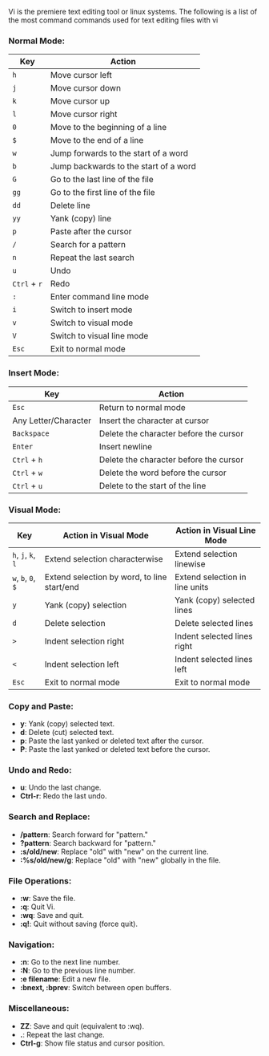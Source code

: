 Vi is the premiere text editing tool or linux systems. The following is a list of the most command commands used for text editing files with vi
### **Normal Mode**:
    
| Key         | Action                              |
|-------------|-------------------------------------|
| `h`         | Move cursor left                    |
| `j`         | Move cursor down                    |
| `k`         | Move cursor up                      |
| `l`         | Move cursor right                   |
| `0`         | Move to the beginning of a line     |
| `$`         | Move to the end of a line           |
| `w`         | Jump forwards to the start of a word|
| `b`         | Jump backwards to the start of a word|
| `G`         | Go to the last line of the file     |
| `gg`        | Go to the first line of the file    |
| `dd`        | Delete line                         |
| `yy`        | Yank (copy) line                    |
| `p`         | Paste after the cursor              |
| `/`         | Search for a pattern                |
| `n`         | Repeat the last search              |
| `u`         | Undo                                |
| `Ctrl` + `r`| Redo                                |
| `:`         | Enter command line mode             |
| `i`         | Switch to insert mode               |
| `v`         | Switch to visual mode               |
| `V`         | Switch to visual line mode          |
| `Esc`       | Exit to normal mode                 |

### **Insert Mode**:
    
| Key         | Action                                  |
|-------------|-----------------------------------------|
| `Esc`       | Return to normal mode                   |
| Any Letter/Character | Insert the character at cursor  |
| `Backspace` | Delete the character before the cursor  |
| `Enter`     | Insert newline                          |
| `Ctrl` + `h`| Delete the character before the cursor  |
| `Ctrl` + `w`| Delete the word before the cursor       |
| `Ctrl` + `u`| Delete to the start of the line         |

### **Visual Mode**:
    
| Key         | Action in Visual Mode                   | Action in Visual Line Mode     |
|-------------|-----------------------------------------|--------------------------------|
| `h`, `j`, `k`, `l` | Extend selection characterwise    | Extend selection linewise      |
| `w`, `b`, `0`, `$` | Extend selection by word, to line start/end | Extend selection in line units|
| `y`         | Yank (copy) selection                    | Yank (copy) selected lines     |
| `d`         | Delete selection                        | Delete selected lines          |
| `>`         | Indent selection right                  | Indent selected lines right    |
| `<`         | Indent selection left                   | Indent selected lines left     |
| `Esc`       | Exit to normal mode                     | Exit to normal mode            |

### **Copy and Paste**:
    
- **y**: Yank (copy) selected text.
- **d**: Delete (cut) selected text.
- **p**: Paste the last yanked or deleted text after the cursor.
- **P**: Paste the last yanked or deleted text before the cursor.
### **Undo and Redo**:
    
- **u**: Undo the last change.
- **Ctrl-r**: Redo the last undo.
### **Search and Replace**:
    
- **/pattern**: Search forward for "pattern."
- **?pattern**: Search backward for "pattern."
- **:s/old/new**: Replace "old" with "new" on the current line.
- **:%s/old/new/g**: Replace "old" with "new" globally in the file.
### **File Operations**:
    
- **:w**: Save the file.
- **:q**: Quit Vi.
- **:wq**: Save and quit.
- **:q!**: Quit without saving (force quit).
### **Navigation**:
    
- **:n**: Go to the next line number.
- **:N**: Go to the previous line number.
- **:e filename**: Edit a new file.
- **:bnext, :bprev**: Switch between open buffers.
### **Miscellaneous**:
    
- **ZZ**: Save and quit (equivalent to :wq).
- **.**: Repeat the last change.
- **Ctrl-g**: Show file status and cursor position.